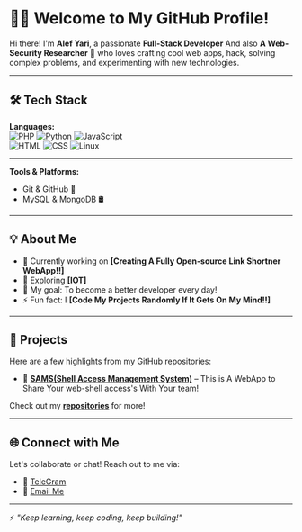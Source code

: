# 👨‍💻 Welcome to My GitHub Profile!  

Hi there! I'm **Alef Yari**, a passionate **Full-Stack Developer** And also **A Web-Security Researcher** 🚀 who loves crafting cool web apps, hack, solving complex problems, and experimenting with new technologies.

---

## 🛠️ Tech Stack  

**Languages:**  
![PHP](https://img.shields.io/badge/-PHP-777BB4?style=flat-square&logo=php&logoColor=white) ![Python](https://img.shields.io/badge/-Python-3776AB?style=flat-square&logo=python&logoColor=white) ![JavaScript](https://img.shields.io/badge/-JavaScript-F7DF1E?style=flat-square&logo=javascript&logoColor=black)  
![HTML](https://img.shields.io/badge/-HTML5-E34F26?style=flat-square&logo=html5&logoColor=white) ![CSS](https://img.shields.io/badge/-CSS3-1572B6?style=flat-square&logo=css3&logoColor=white) ![Linux](https://img.shields.io/badge/-Linux-FCC624?style=flat-square&logo=linux&logoColor=black)

---

**Tools & Platforms:**  
- Git & GitHub 🐙  
- MySQL & MongoDB 🛢️  

---

## 💡 About Me  

- 🔭 Currently working on **[Creating A Fully Open-source Link Shortner WebApp!!]**  
- 🌱 Exploring **[IOT]**  
- 🎯 My goal: To become a better developer every day!  
- ⚡ Fun fact: I **[Code My Projects Randomly If It Gets On My Mind!!]**  

---

## 📌 Projects  

Here are a few highlights from my GitHub repositories:  

- 🚀 [**SAMS(Shell Access Management System)**](#) – This is A WebApp to Share Your web-shell access's With Your team!  

Check out my **[repositories](https://github.com/AlefYari?tab=repositories)** for more!  

---

## 🌐 Connect with Me  

Let's collaborate or chat! Reach out to me via:  

- 💼 [TeleGram](https://AlefStuff.t.me)  
- 📧 [Email Me](mailto:AlefMail@gmail.com)  

---


⚡ *"Keep learning, keep coding, keep building!"*  
